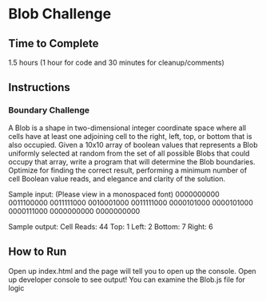 # Blob Challenge

## Time to Complete
1.5 hours (1 hour for code and 30 minutes for cleanup/comments)

## Instructions

### Boundary Challenge
A Blob is a shape in two-dimensional integer coordinate space where all cells have at least one adjoining cell to the right, left, top, or bottom that is also occupied. Given a 10x10 array of boolean values that represents a Blob uniformly selected at random from the set of all possible Blobs that could occupy that array, write a program that will determine the Blob boundaries. Optimize for finding the correct result, performing a minimum number of cell Boolean value reads, and elegance and clarity of the solution.
 
Sample input: (Please view in a monospaced font)
0000000000
0011100000
0011111000
0010001000
0011111000
0000101000
0000101000
0000111000
0000000000
0000000000

Sample output:
Cell Reads: 44
Top: 1
Left: 2
Bottom: 7
Right: 6

## How to Run
Open up index.html and the page will tell you to open up the console. Open up developer console to see output! You can examine the Blob.js file for logic

